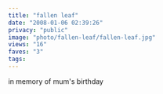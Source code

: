 ```yaml
---
title: "fallen leaf"
date: "2008-01-06 02:39:26"
privacy: "public"
image: "photo/fallen-leaf/fallen-leaf.jpg"
views: "16"
faves: "3"
tags:
---
```

in memory of mum's birthday
